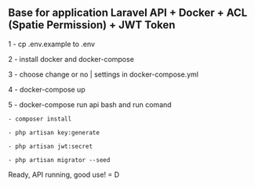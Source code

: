 
## Base for application Laravel API + Docker + ACL (Spatie Permission) + JWT Token

1 - cp .env.example to .env

2 - install docker and docker-compose

3 - choose change  or no | settings in docker-compose.yml

4 - docker-compose up

5 - docker-compose run api bash and run comand

    - composer install
    
    - php artisan key:generate
    
    - php artisan jwt:secret
    
    - php artisan migrator --seed
    
    
    

Ready, API running, good use! = D
